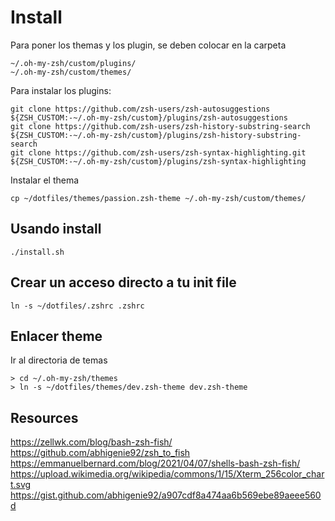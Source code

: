 # Install
Para poner los themas y los plugin, se deben colocar en la carpeta
~~~
~/.oh-my-zsh/custom/plugins/
~/.oh-my-zsh/custom/themes/
~~~
Para instalar los plugins: 
~~~
git clone https://github.com/zsh-users/zsh-autosuggestions ${ZSH_CUSTOM:-~/.oh-my-zsh/custom}/plugins/zsh-autosuggestions
git clone https://github.com/zsh-users/zsh-history-substring-search ${ZSH_CUSTOM:-~/.oh-my-zsh/custom}/plugins/zsh-history-substring-search
git clone https://github.com/zsh-users/zsh-syntax-highlighting.git ${ZSH_CUSTOM:-~/.oh-my-zsh/custom}/plugins/zsh-syntax-highlighting
~~~

Instalar el thema 
~~~
cp ~/dotfiles/themes/passion.zsh-theme ~/.oh-my-zsh/custom/themes/
~~~
## Usando install
~~~
./install.sh
~~~
## Crear un acceso directo a tu init file
~~~
ln -s ~/dotfiles/.zshrc .zshrc 
~~~

## Enlacer theme 
Ir al directoria de temas 
~~~
> cd ~/.oh-my-zsh/themes
> ln -s ~/dotfiles/themes/dev.zsh-theme dev.zsh-theme
~~~

## Resources

https://zellwk.com/blog/bash-zsh-fish/
https://github.com/abhigenie92/zsh_to_fish
https://emmanuelbernard.com/blog/2021/04/07/shells-bash-zsh-fish/
https://upload.wikimedia.org/wikipedia/commons/1/15/Xterm_256color_chart.svg
https://gist.github.com/abhigenie92/a907cdf8a474aa6b569ebe89aeee560d

